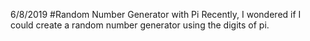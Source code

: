 6/8/2019
#Random Number Generator with Pi
Recently, I wondered if I could create a random number generator using the digits of pi.

